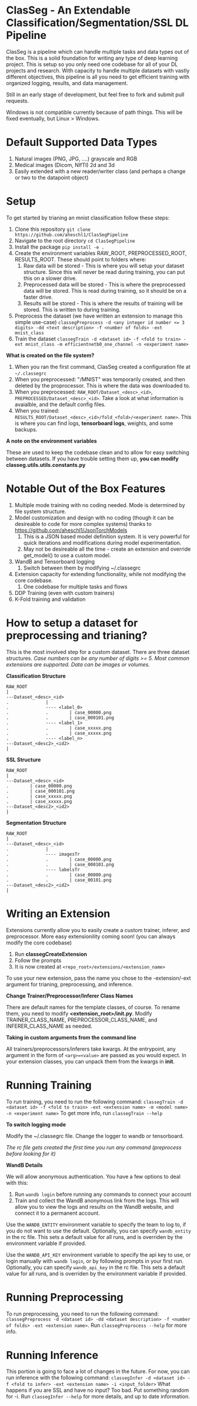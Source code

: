# ClasSeg - An Extendable Classification/Segmentation/SSL DL Pipeline
ClasSeg is a pipeline which can handle multiple tasks and data types out of the box. This is a solid foundation for writing any type of deep learning project.
This is setup so you only need one codebase for all of your DL projects and research. With capacity to handle multiple datasets with vastly different objectives,
this pipeline is all you need to get efficient training with organized logging, results, and data management.

Still in an early stage of development, but feel free to fork and submit pull requests.

Windows is not compatible currently because of path things. This will be fixed eventually, but Linux > Windows.
# Default Supported Data Types
1) Natural images (PNG, JPG, ....) grayscale and RGB
2) Medical images (Dicom, NIfTI) 2d and 3d
3) Easily extended with a new reader/writer class (and perhaps a change or two to the datapoint object)
# Setup
To get started by trianing an mnist classification follow these steps:
1) Clone this repository ```git clone https://github.com/aheschl1/ClasSegPipeline```
2) Navigate to the root directory ```cd ClasSegPipeline```
3) Install the package ```pip install -e .```
4) Create the environment variables RAW_ROOT, PREPROCESSED_ROOT, RESULTS_ROOT. These should point to folders where:
   1) Raw data will be stored - This is where you will setup your dataset structure. Since this will never be read during training, you can put this on a slower drive.
   2) Preprocessed data will be stored - This is where the preprocessed data will be stored. This is read during training, so it should be on a faster drive.
   3) Results will be stored - This is where the results of training will be stored. This is written to during training.
5) Preprocess the dataset (we have written an extension to manage this simple use-case) ```classegPreprocess -d <any integer id number <= 3 digits> -dd <text description> -f <number of folds> -ext mnist_class```
6) Train the dataset ```classegTrain -d <dataset id> -f <fold to train> -ext mnist_class -m efficientnetb0_one_channel -n <experiment name>```

**What is created on the file system?**
1) When you ran the first command, ClasSeg created a configuration file at ```~/.classegrc```
2) When you preprocessed: "<pwd>/MNIST" was temporarily created, and then deleted by the proprocessor. This is where the data was downloaded to.
3) When you preprocessed: ```RAW_ROOT/Dataset_<desc>_<id>```, ```PREPROCESSED/Dataset_<desc>_<id>```. Take a look at what information is avaialble, and the default config files.
4) When you trained: ```RESULTS_ROOT/Dataset_<desc>_<id>/fold_<fold>/<experiment name>```. This is where you can find logs, **tensorboard logs**, weights, and some backups.

**A note on the environment variables**

These are used to keep the codebase clean and to allow for easy switching between datasets. If you have trouble setting them up, **you can modify classeg.utils.utils.constants.py**


# Notable Out of the Box Features
1) Multiple mode training with no coding needed. Mode is determined by file system structure.
2) Model customization and design with no coding (though it can be desireable to code for more complex systems) thanks to https://github.com/aheschl1/JsonTorchModels
   1) This is a JSON based model definition system. It is very powerful for quick iterations and modifications during model experimentation.
   2) May not be desireable all the time - create an extension and override get_model() to use a custom model.
3) WandB and Tensorboard logging
   1) Switch between them by modifying ~/.classegrc
4) Extension capacity for extending functionality, while not modifying the core codebase.
   1) One codebase for multiple tasks and flows
5) DDP Training (even with custom trainers)
6) K-Fold training and validation

# How to setup a dataset for preprocessing and trianing?

This is the most involved step for a custom dataset. There are three dataset structures.
_Case numbers can be any number of digits >= 5. Most common extensions are supported. Data can be images or volumes._

**Classification Structure**
```
RAW_ROOT
|
---Dataset_<desc>_<id>
.              |
.              ---- <label_0>
.              .        | case_00000.png
.              .        | case_000101.png
.              ---- <label_1>
.              .        | case_xxxxx.png
.              .        | case_xxxxx.png
.              ---- <label_n>
---Dataset_<desc2>_<id2>
|
```

**SSL Structure**
```
RAW_ROOT
|
---Dataset_<desc>_<id>
.        | case_00000.png
.        | case_000101.png
.        | case_xxxxx.png
.        | case_xxxxx.png
---Dataset_<desc2>_<id2>
|
```

**Segmentation Structure**
```
RAW_ROOT
|
---Dataset_<desc>_<id>
.              |
.              ---- imagesTr
.              .        | case_00000.png
.              .        | case_000101.png
.              ---- labelsTr
.              .        | case_00000.png
.              .        | case_00101.png
---Dataset_<desc2>_<id2>
|
```
# Writing an Extension
Extensions currently allow you to easily create a custom trainer, inferer, and preprocessor. More easy extensionility coming soon! (you can always modify the core codebase)
1) Run **classegCreateExtension**
2) Follow the prompts
3) It is now created at ```<repo_root>/extensions/<extension_name>```
   
To use your new extension, pass the name you chose to the -extension/-ext argument for trianing, preprocessing, and inference.

**Change Trainer/Preprocessor/Inferer Class Names**

There are default names for the template classes, of course. To rename them, you need to modify **<extension_root>/__init__.py**. Modify TRAINER_CLASS_NAME, PREPROCESSOR_CLASS_NAME, and INFERER_CLASS_NAME as needed.

**Taking in custom arguments from the command line**

All trainers/preprocessors/inferers take kwargs. At the entrypoint, any argument in the form of ```<arg>=<value>``` are passed as you would expect.
In your extension classes, you can unpack them from the kwargs in __init__.

# Running Training
To run training, you need to run the following command:
```classegTrain -d <dataset id> -f <fold to train> -ext <extension name> -m <model name> -n <experiment name>```
To get more info, run ```classegTrain --help```

**To switch logging mode**

Modify the ~/.classegrc file. Change the logger to wandb or tensorboard.

_The rc file gets created the first time you run any command (preprocess before looking for it)_

**WandB Details**

We will allow anonymous authentication. You have a few options to deal with this:
1) Run ```wandb login``` before running any commands to connect your account
2) Train and collect the WandB anonymous link from the logs. This will allow you to view the logs and results on the WandB website, and connect it to a permanent account.

Use the ```WANDB_ENTITY``` environment variable to specify the team to log to, if you do not want to use the default.
Optionally, you can specify ```wandb_entity``` in the rc file. This sets a default value for all runs, and is overriden by the environment variable if provided.

Use the ```WANDB_API_KEY``` environment variable to specify the api key to use, or login manually with ```wandb login```, or by following prompts in your first run.
Optionally, you can specify ```wandb_api_key``` in the rc file. This sets a default value for all runs, and is overriden by the environment variable if provided.

# Running Preprocessing
To run preprocessing, you need to run the following command:
```classegPreprocess -d <dataset id> -dd <dataset description> -f <number of folds> -ext <extension name>```.
Run ```classegPreprocess --help``` for more info.

# Running Inference
This portion is going to face a lot of changes in the future. For now, you can run inference with the following command:
```classegInfer -d <dataset id> -f <fold to infer> -ext <extension name> -i <input_folder>``` What happens if you are SSL and have no input? Too bad. Put something random for -i.
Run ```classegInfer --help``` for more details, and up to date information.